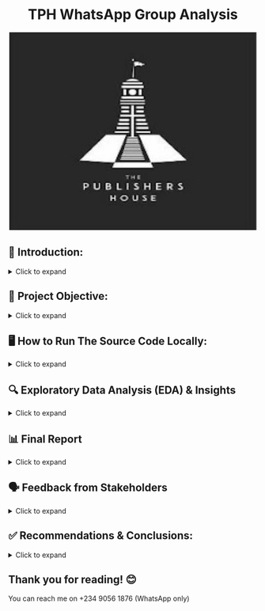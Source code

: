 <h1 style="text-align: center;">TPH WhatsApp Group Analysis</h1>

<div align="center">
  <img src="The Publishers House Image.jpg"="The TPH Image" width="500" height="400">
</div>

## 📖 Introduction: 
<details>
  <summary>Click to expand</summary>
  <br>
  
The TPH WhatsApp Group is the main online space for members of The Publishers House (TPH) — a church based at The House of Bread, Korinjoh House, Opposite Shawarma and Grills, British, Jos, Nigeria.

The group is used for:
- Sharing church updates and announcements
- Talking and staying connected with other members, leaders, and workers
- Celebrating birthdays, anniversaries, and other special moments

This project is a data analysis of the group. It looks at things like how often people chat, the most active times, what kind of messages are shared, and how people interact in the group. The goal is to better understand how the group works and how it can serve the church even more.

</details>

## 🎯 Project Objective:
<details>
  <summary>Click to expand</summary>
 <br>
  
The goal of this project is to provide answers to the following questions:

- Who celebrates birthdays the most 🎉
- The most common words we use
- The emotional tone of our conversations
- Peak hours and days of message activity
- Who sends the most messages and gets the most responses
- How quickly we respond
- Who consistently engages the most
- And how many of our 274 members are active participants

It’s a look into what our group chats reveal about us as a spiritual family.
</details>

## 🖥️ How to Run The Source Code Locally:
<details>
  <summary>Click to expand</summary>

## Setup and Execution Instructions

### How the Data Was Collected

The dataset used for this project was exported from our church’s WhatsApp group using the **“Export Chat”** feature.

* WhatsApp generated a `.zip` file, which I downloaded.
* After extracting (unzipping) the file, I got a `.txt` file containing all the messages.
* This `.txt` file became the raw data used for analysis.

---

### Data and Configuration

You can find all the data files used in this project in the `Datasets/` directory of this repository. This folder contains:

* **TPH Data Zip File**: The raw WhatsApp export file from our church group, downloaded directly using WhatsApp's "Export Chat" feature.
* **Text File**: The `.txt` file extracted from the ZIP, which contains the raw message data. You can find it inside the Zip file folder
* **church_chat**: A processed version of the `.txt` file, converted to a structured `.csv` format using Python in Google Colab.
* **church_chat_clean**: A final, cleaned version of the data used for exploration and analysis.

These files make it easy to follow the full data journey — from raw export to structured insights.

---

### Environment Used

I didn’t run this project locally on my system. Instead:

* I used **Google Colab Notebooks** to write and run all the Python code.
* I **connected my Google Drive** to Colab so I could store files in the cloud, access the `.txt` file, and save the resulting `.csv` file.

---

### Tools & Python Libraries Used

This project was done entirely on **Google Colab**, so there was no need to install anything manually. However, here are the key tools and Python libraries used throughout the analysis:

* **Python:** The main programming language used for all tasks.
* **Pandas:** For data cleaning, manipulation, and analysis.
* **Matplotlib:** Used to create basic visualizations.
* **WordCloud:** To visualize frequently used words in the chat data.
* **Emoji:** For identifying and analyzing emojis used in messages.
* **re (Regular Expressions):** For text parsing and message formatting.
* **datetime:** For processing and analyzing timestamps.

All these libraries were either pre-installed in Colab or installed using simple pip commands like:

```python
!pip install wordcloud emoji
```

You don’t need to install these manually if you open the notebooks via Colab, they will run smoothly

---

### Project Workflow Overview

1. **Step 1 – Data Export:**
   I wrote a Colab Notebook that reads the `.txt` file (from the exported WhatsApp chat) and converts it to a well-structured `.csv` file.

2. **Step 2 – Data Analysis (EDA):**
   I created another Colab Notebook where I explored the data using Python libraries like Pandas and Matplotlib to extract insights.

---

### No Local Setup Required

Since this project was fully executed on Google Colab, you don’t need to install Python, Jupyter, or VS Code to run it.

Just click the links below to view or run the notebooks:

* [CSV Export Notebook](https://colab.research.google.com/drive/1Xm2DTMFDKssWEBw_G2vNj87WNqrs-dar?usp=sharing)
* [EDA & Analysis Notebook](https://colab.research.google.com/drive/1HrQmWLhFgt9AD4Jt6CpVG5xRp872bGYB?usp=sharing)

---
  
</details>

## 🔍 Exploratory Data Analysis (EDA) & Insights
<details>
  <summary>Click to expand</summary>
  <br>

### Dataset Overview

* **Date Range:** December 11, 2024 — April 19, 2025
* **Original Dataset Shape:** 18,827 rows × 4 columns
* **Cleaned Dataset Shape:** 15,349 rows × 4 columns
* **Columns:**

  * `Date` – datetime format for daily trend tracking
  * `Time` – datetime format for hourly analysis
  * `Sender` – name or number of message sender
  * `Message` – actual text content

### Cleaning Process

* Removed rows with:

  * `Media omitted` or system notifications (e.g., "You added XYZ")
  * Empty or null messages
* Kept all columns — each is essential for the analysis
* No irrelevant columns found

---

## Key Questions & Insights

### 1. **Most Common Messages**

It is visually clear that ‘Happy Birthday’, ‘birthday sir/ma’, ‘God bless’, and ‘prayer’ dominate the conversations as seen below.
 <img src="Charts/word_cloud_plot.png" alt="Most Common Words Chart" width="600">

> **Insight:** This group is celebratory, polite, and structured — honorifics like *ma* and *sir* are frequently used. This shows our group’s strong culture of celebration, encouragement, and spiritual connection.


---

### 2. **Birthday Wish Culture**

* **Total birthday-related messages:** 3,205 (out of 15,349)
* **Top Birthday Wishers:**

  * Patricia Osifo – 76
  * ThankGod Watsawda – 74
  * Sally TPH – 68
  * Maram Mary – 68
  * Okoko Lawrencia – 65 as seen below
 <img src="Charts/top_wish_senders_plot.png" alt="Top Birthday Wishers Chart" width="700">
    

> Patricia is the most enthusiastic birthday celebrator in the group.

---

### 3. **Weekly Activity Trends**

 <img src="Charts/msg_byday.png" alt="Weekly Activity Chart" width="700">

> **Insight:** Midweek (especially Wednesdays) is the group’s peak for engagement.

---

### 4. **Top Contributors**

| Sender                 | Messages   |
| ---------------------- | ---------- |
| P Josh                 | 965        |
| Zemmy                  | 880        |
| Sharon                 | 751        |
| Rotimi Hardeyemi TPH   | 498        |
| Pope Delvan      | 449        |
| Genesis      | 432        |
| Ms. Mowaninuola Meghan | 406      ✅ |

<img src="Charts/top7_active.png" alt="Top Contributors Chart" width="700">

The group has a core of highly active participants who drive conversations. Dr. Josh, Zemnaan, and Sharon stand out for their consistent engagement on the group over the last four months. It's also encouraging to see other contributors like Rotimi, Pope Delvan(449), Genesis (432), etc.

---

### 5. **Sentiment & Tone Analysis**

| Tone     | % of Messages | Interpretation                          |
| -------- | ------------- | --------------------------------------- |
| Neutral  | 61.08%        | Coordination, planning, casual banter   |
| Positive | 36.05%        | Birthday wishes, prayers, encouragement |
| Negative | 2.87%         | Mostly teasing or light sarcasm         |

<img src="Charts/tone_distribution.png" alt="Tone Distribution Chart" width="600">

> The group culture is **joyful, supportive, and honor-driven**, with almost no hostility.

---

### 6. **Response Time & Engagement**

* **Median Response Time:** 0.00 minutes
* **Average Response Time:** 13.48 minutes

> This means that most members reply almost immediately, showing that the group is very active and quick to respond. A few slower replies increase the average to 13 minutes, but overall, the group chats are lively and responsive.

---

### 7. **Member Participation**

* **Total Members:** 274
* **Active Senders:** 231 (84.31%)
* **Inactive Members:** 43 (15.69%)

<img src="Charts/group_partcipation.png" alt="Group Participation Chart" width="500">

> **High Engagement:** More than 8 in 10 members actively participate — a strong, healthy community.

---

### 8. **Message Activity By Hour Of The Day**

<img src="Charts/msg_byhour.png" alt="Message Activity By Hour Chart" width="700">

This chart shows the hours when we talk the most, morning (8 AM–11 AM) and evening (8 PM–10 PM). Purple bars highlight the top 7 most active hours, while blue bars show the quieter times.

---

## Summary

**What This Data Tells Us**

* This WhatsApp group thrives on **celebration, honor, and encouragement.**
* Most interactions are **positive or neutral**, with **almost no negativity** or toxicity.
* The group is **fast-paced**, with instant replies and high participation.
* Members **respect and appreciate each other**, evident from greetings, honorifics, and uplifting messages.

> If community health could be measured in chats, this group scores **extremely high** — a model for joyful digital communities.
</details>

## 📊 Final Report 
<details>
  <summary>Click to expand</summary>
 <br> 

Download the full PowerPoint presentation made to my church [here](https://docs.google.com/presentation/d/1C9xJ_AVLdV3OLRPPvCxuOrPzkOqrZ8aU/edit?usp=sharing&ouid=110569010279715783988&rtpof=true&sd=true).

</details>

## 🗣️ Feedback from Stakeholders
<details>
  <summary>Click to expand</summary>
 <br> 

Here are some reviews and comments received from TPH members and leaders after sharing the WhatsApp Group Data Analysis report:

#### **General Feedback**

* *"This is an interesting read. Well done."* — **Victoria TPH**, **Pst. Dami**, **Dr. David Ochogbe**
* *"Well done ma."* — **GPD**, **Taye**, **Rotimi TPH**, **Uncle Tim**
* *"Nice work sis."* — **Davou**, **Wisdom Juliet**, **Isaac**
* *"Great job, Mowa!"* — **Salamatu TPH**
* *"Really beautiful, thank you ma."* — **Shalom TPH**
* *"This is so good. Visually appealing. Very professional."* — **KC**
* *"Outstanding work. I couldn’t look away!"* — **The Love Odeh**
* *"This is so concise and profound."* — **Ibflame**
* *"Amazing stuff."* — **+234 811 968 8252**
* *"Thank you so much Ma. I love this!"* — **Tinaobiye**

#### **Engagement & Humor**

* *"The analysis actually Dae on Point!"* — **Jaay**
* *"I had a smile on my face from start to finish."* — **Shalom TPH**
* *"More birthdays to celebrate!"* — **Mr. Watsawda TPH**
* *"How did my name enter your analytics report?"* — **Patricia Osifo Media**
* *"I see why this message came by 8am."* — **Jaay**

#### **Professional Remarks**

* *"The data was concise, and I love your recommendation at the end."* — **Sharon Black**
* *"I saw trends I had noticed and even new ones."* — **Patricia Osifo Media**
* *"It's actually a good one. Thank you."* — **Oma TPH**
* *"This is an interesting and insightful work I must say. Good job!"* — **Uncle Tim**
* *"Quite insightful."* — **+234 814 476 7945**

#### **Pastoral Feedback**

* *"Wow. This is really insightful. Do you want to share with the group?"* — **My Daddy TPH**
* *"Go ahead please. Well done."* — **My Daddy TPH**
* *"Kudos sis. The data expert in the biubui!"* — **My Mummy Mrs T**

#### **Inquiries**

* *"I didn’t see the code on your repo..."* — **Ogbuti**
* *"Where did you get the data? Was it exported from the group?"* — **Patricia Osifo Media**
* *"Also really interested in the code too."* — **Patricia Osifo Media**

</details>

## ✅ Recommendations & Conclusions:
<details>
  <summary>Click to expand</summary>
 <br>  

This is not a business report, and that’s why I’m not making any formal suggestions or including a “Recommendations” section. However, we can consider doing the following:

1. Make use of Best Times to Post
Schedule important announcements or discussions between 8–11 AM or 8–10 PM, especially midweek.
Avoid Mondays for heavy posts since it’s the quietest.

2. Encourage Fast, Responsive Culture
The median reply time is 0 mins. Excellent!
Let’s preserve this by discouraging ghosting and thanking people for responding quickly.

Overall, this analysis provided a clear view of how the TPH WhatsApp group engages over time. From top contributors to peak activity periods, the data reflects the life and rhythm of our community.

It’s a beautiful reminder that what goes on, on the group matters.

</details>

## Thank you for reading! 😊
You can reach me on +234 9056 1876 (WhatsApp only)

